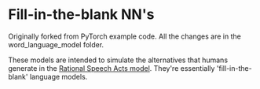 # Fill-in-the-blank NN's

Originally forked from PyTorch example code. All the changes are in the word_language_model folder.

These models are intended to simulate the alternatives that humans generate in the [Rational Speech Acts model](https://nlp.stanford.edu/pubs/monroe2015learning.pdf). They're essentially 'fill-in-the-blank' language models.
